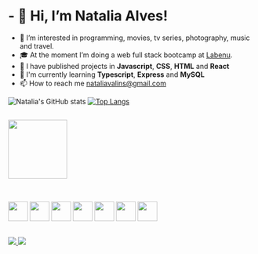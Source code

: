 
# - 👋 Hi, I’m Natalia Alves!


- 👀 I’m interested in programming, movies, tv series, photography, music and travel.
- 🎓 At the moment I’m doing a web full stack bootcamp at [Labenu](https://www.labenu.com.br/). 
- 🚀 I have published projects in **Javascript**, **CSS**, **HTML** and **React**
- 🌱 I'm currently learning **Typescript**, **Express** and **MySQL**
- 📫 How to reach me nataliavalins@gmail.com


![Natalia's GitHub stats](https://github-readme-stats.vercel.app/api?username=nataliavalins-fga&show_icons=true&theme=onedark)
[![Top Langs](https://github-readme-stats.vercel.app/api/top-langs/?username=nataliavalins-fga&langs_count=&layout=compact&theme=onedark)](https://github.com/nataliavalins-fga/github-readme-stats)

##

<div>
<img allign="left" heigh: "80" width= "120"  src="https://user-images.githubusercontent.com/89141117/162834616-5a8e4c70-0f0d-4f29-bb74-de7527c0189c.png" />
</div>


##

<div style="display: inline-block"><br>
<img allign="center" heigh: "30" width= "40" src="https://cdn.jsdelivr.net/gh/devicons/devicon/icons/html5/html5-plain-wordmark.svg" />
<img allign="center" heigh: "30" width= "40" src="https://cdn.jsdelivr.net/gh/devicons/devicon/icons/css3/css3-plain-wordmark.svg" />
<img allign="center" heigh: "30" width= "40" src="https://cdn.jsdelivr.net/gh/devicons/devicon/icons/javascript/javascript-plain.svg" />
<img allign="center" heigh: "30" width= "40" src="https://cdn.jsdelivr.net/gh/devicons/devicon/icons/react/react-original.svg" />
<img allign="center" heigh: "30" width= "40" src="https://cdn.jsdelivr.net/gh/devicons/devicon/icons/typescript/typescript-plain.svg" />
<img allign="center" heigh: "30" width= "40" src="https://cdn.jsdelivr.net/gh/devicons/devicon/icons/express/express-original-wordmark.svg" />
<img allign="center" heigh: "30" width= "40"  src="https://cdn.jsdelivr.net/gh/devicons/devicon/icons/mysql/mysql-original.svg" /> 
</div>


##

<div>
<a href = "https://www.linkedin.com/in/nataliavalin/" target = "_blank"> <img src = "https://img.shields.io/badge/LinkedIn-0077B5?style=for-the-badge&logo=linkedin&logoColor=white">
<a href = "https://www.instagram.com/nataliavalins/" target = "_blank"> <img src = "https://img.shields.io/badge/Instagram-E4405F?style=for-the-badge&logo=instagram&logoColor=white">
</div>

<!---
nataliavalins-fga/nataliavalins-fga is a ✨ special ✨ repository because its `README.md` (this file) appears on your GitHub profile.
You can click the Preview link to take a look at your changes.
--->
